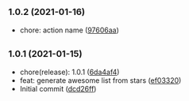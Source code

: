 ## <small>1.0.2 (2021-01-16)</small>

* chore: action name ([97606aa](https://github.com/simonecorsi/mawesome/commit/97606aa))



## <small>1.0.1 (2021-01-15)</small>

* chore(release): 1.0.1 ([6da4af4](https://github.com/simonecorsi/mawesome/commit/6da4af4))
* feat: generate awesome list from stars ([ef03320](https://github.com/simonecorsi/mawesome/commit/ef03320))
* Initial commit ([dcd26ff](https://github.com/simonecorsi/mawesome/commit/dcd26ff))




